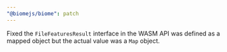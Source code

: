 ```yaml
---
"@biomejs/biome": patch
---
```


Fixed the `FileFeaturesResult` interface in the WASM API was defined as a mapped object but the actual value was a `Map` object.
